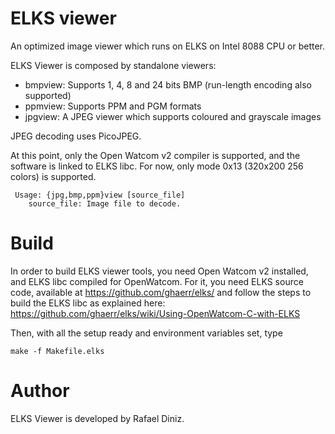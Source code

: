 # ELKS viewer


An optimized image viewer which runs on ELKS on Intel 8088 CPU or better.

ELKS Viewer is composed by standalone viewers:
- bmpview: Supports 1, 4, 8 and 24 bits BMP (run-length encoding also supported)
- ppmview: Supports PPM and PGM formats
- jpgview: A JPEG viewer which supports coloured and grayscale images

JPEG decoding uses PicoJPEG.

At this point, only the Open Watcom v2 compiler is supported, and the software is linked to ELKS libc. For now, only mode 0x13 (320x200 256 colors) is supported.


```
 Usage: {jpg,bmp,ppm}view [source_file]
    source_file: Image file to decode.
```

# Build

In order to build ELKS viewer tools, you need Open Watcom v2 installed, and ELKS libc compiled for OpenWatcom. For it, you need ELKS source code, available at
https://github.com/ghaerr/elks/ and follow the steps to build the ELKS libc as explained here: https://github.com/ghaerr/elks/wiki/Using-OpenWatcom-C-with-ELKS

Then, with all the setup ready and environment variables set, type
```
make -f Makefile.elks
```

# Author

ELKS Viewer is developed by Rafael Diniz.
